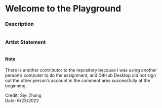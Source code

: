 # Welcome to the Playground
### Description 
```

```
### Artist Statement
```

```

#### Note 

There is another contributor to the repository because I was using another person’s computer to do the assignment, and GitHub Desktop did not sign out the other person’s account in the comment area successfully at the beginning.

    
    
Credit: Siyi Zhang  
Date: 6/23/2022

